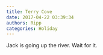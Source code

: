 ```yaml
---
title: Terry Cove
date: 2017-04-22 03:39:34
authors: Ripp
categories: Holiday
---
```


 Jack is going up the river. Wait for it.